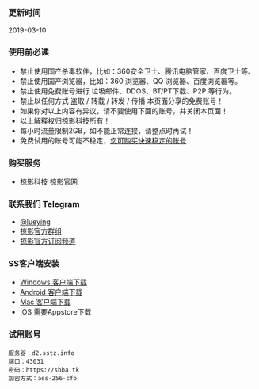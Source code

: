 ### 更新时间
2019-03-10
### 使用前必读
* 禁止使用国产杀毒软件，比如：360安全卫士、腾讯电脑管家、百度卫士等。
* 禁止使用国产浏览器，比如：360 浏览器、QQ 浏览器、百度浏览器等。
* 禁止使用免费账号进行 垃圾邮件、DDOS、BT/PT下载、P2P 等行为。
* 禁止以任何方式 盗取 / 转载 / 转发 / 传播 本页面分享的免费账号！
* 如果你对以上内容有异议，请不要使用下面的账号，并关闭本页面！
* 以上解释权归掠影科技所有！
* 每小时流量限制2GB，如不能正常连接，请整点时再试！
* 免费试用的账号可能不稳定，[您可购买快速稳定的账号](https://sstz.me)

### 购买服务
- 掠影科技 [掠影官网](https://sstz.me)

### 联系我们 Telegram
 * [@lueying](https://t.me/lueying) 
 * [掠影官方群组](https://t.me/lueying_b)
 * [掠影官方订阅频道](https://t.me/lueying_a)

### SS客户端安装
- [Windows 客户端下载](https://github.com/shadowsocks/shadowsocks-windows/releases/download/4.0.10/Shadowsocks-4.0.10.zip)
- [Android 客户端下载](https://github.com/shadowsocks/shadowsocks-android/releases/download/v4.4.5/shadowsocks-nightly-4.4.5.apk) 
- [Mac 客户端下载](https://github.com/shadowsocks/ShadowsocksX-NG/releases/download/v1.7.1/ShadowsocksX-NG.1.7.1.zip) 
- IOS 需要Appstore下载
### 试用账号


```
服务器：d2.sstz.info
端口：43031
密码：https://sbba.tk
加密方式：aes-256-cfb
```
